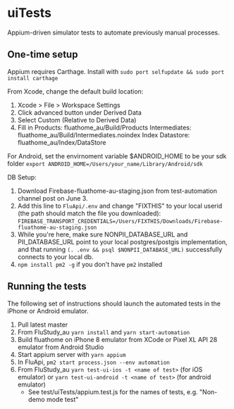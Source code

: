 # uiTests

Appium-driven simulator tests to automate previously manual processes.

## One-time setup

Appium requires Carthage. Install with `sudo port selfupdate && sudo port install carthage`

From Xcode, change the default build location:

1. Xcode > File > Workspace Settings
2. Click advanced button under Derived Data
3. Select Custom (Relative to Derived Data)
4. Fill in
   Products: fluathome_au/Build/Products
   Intermediates: fluathome_au/Build/Intermediates.noindex
   Index Datastore: fluathome_au/Index/DataStore

For Android, set the envirnoment variable $ANDROID_HOME to be your sdk folder `export ANDROID_HOME=/Users/your_name/Library/Android/sdk`

DB Setup:

1. Download Firebase-fluathome-au-staging.json from test-automation channel post on June 3. 
2. Add this line to `FluApi/.env` and change "FIXTHIS" to your local userid (the path should match the file you downloaded):
```FIREBASE_TRANSPORT_CREDENTIALS=/Users/FIXTHIS/Downloads/Firebase-fluathome-au-staging.json```
3. While you're here, make sure NONPII_DATABASE_URL and PII_DATABASE_URL point to your local postgres/postgis implementation, and that running `(. .env && psql $NONPII_DATABASE_URL)` successfully connects to your local db.
4. `npm install pm2 -g` if you don't have `pm2` installed

## Running the tests

The following set of instructions should launch the automated tests in the iPhone or Android emulator.

1. Pull latest master
2. From FluStudy_au `yarn install` and `yarn start-automation`
3. Build fluathome on iPhone 8 emulator from XCode or Pixel XL API 28 emulator from Android Studio
4. Start appium server with `yarn appium`
5. In FluApi, `pm2 start process.json --env automation`
6. From FluStudy_au `yarn test-ui-ios -t <name of test>` (for iOS emulator) or `yarn test-ui-android -t <name of test>` (for android emulator)
    * See test/uiTests/appium.test.js for the names of tests, e.g. "Non-demo mode test" 
